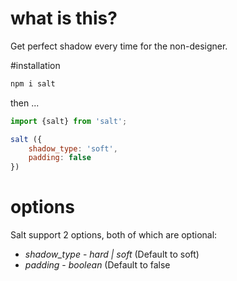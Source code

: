 # what is this?

Get perfect shadow every time for the non-designer.

#installation

```javascript
npm i salt

```
then ...
 
 ``` javascript
 import {salt} from 'salt';

 salt ({
     shadow_type: 'soft',
     padding: false
 })

 ```
# options
Salt support 2 options, both of which are optional:
* *shadow_type* - _hard | soft_ (Default to soft)
* *padding* - _boolean_ (Default to false